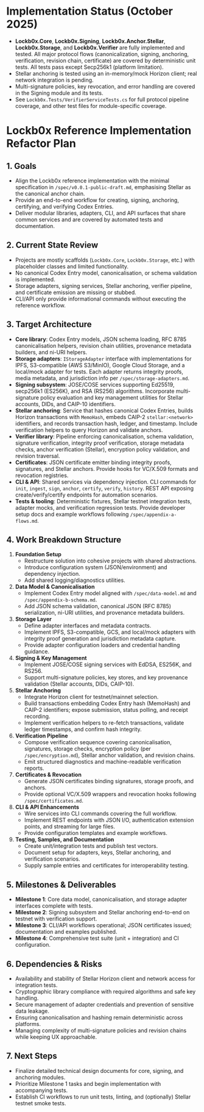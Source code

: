 # Implementation Status (October 2025)

- **Lockb0x.Core**, **Lockb0x.Signing**, **Lockb0x.Anchor.Stellar**, **Lockb0x.Storage**, and **Lockb0x.Verifier** are fully implemented and tested. All major protocol flows (canonicalization, signing, anchoring, verification, revision chain, certificate) are covered by deterministic unit tests. All tests pass except Secp256k1 (platform limitation).
- Stellar anchoring is tested using an in-memory/mock Horizon client; real network integration is pending.
- Multi-signature policies, key revocation, and error handling are covered in the Signing module and its tests.
- See `Lockb0x.Tests/VerifierServiceTests.cs` for full protocol pipeline coverage, and other test files for module-specific coverage.

# Lockb0x Reference Implementation Refactor Plan

## 1. Goals

- Align the Lockb0x reference implementation with the minimal specification in `/spec/v0.0.1-public-draft.md`, emphasising Stellar as the canonical anchor chain.
- Provide an end-to-end workflow for creating, signing, anchoring, certifying, and verifying Codex Entries.
- Deliver modular libraries, adapters, CLI, and API surfaces that share common services and are covered by automated tests and documentation.

## 2. Current State Review

- Projects are mostly scaffolds (`Lockb0x.Core`, `Lockb0x.Storage`, etc.) with placeholder classes and limited functionality.
- No canonical Codex Entry model, canonicalisation, or schema validation is implemented.
- Storage adapters, signing services, Stellar anchoring, verifier pipeline, and certificate emission are missing or stubbed.
- CLI/API only provide informational commands without executing the reference workflow.

## 3. Target Architecture

- **Core library**: Codex Entry models, JSON schema loading, RFC 8785 canonicalisation helpers, revision chain utilities, provenance metadata builders, and ni-URI helpers.
- **Storage adapters**: `IStorageAdapter` interface with implementations for IPFS, S3-compatible (AWS S3/MinIO), Google Cloud Storage, and a local/mock adapter for tests. Each adapter returns integrity proofs, media metadata, and jurisdiction info per `/spec/storage-adapters.md`.
- **Signing subsystem**: JOSE/COSE services supporting Ed25519, secp256k1 (ES256K), and RSA (RS256) algorithms. Incorporate multi-signature policy evaluation and key management utilities for Stellar accounts, DIDs, and CAIP-10 identifiers.
- **Stellar anchoring**: Service that hashes canonical Codex Entries, builds Horizon transactions with `MemoHash`, embeds CAIP-2 `stellar:<network>` identifiers, and records transaction hash, ledger, and timestamp. Include verification helpers to query Horizon and validate anchors.
- **Verifier library**: Pipeline enforcing canonicalisation, schema validation, signature verification, integrity proof verification, storage metadata checks, anchor verification (Stellar), encryption policy validation, and revision traversal.
- **Certificates**: JSON certificate emitter binding integrity proofs, signatures, and Stellar anchors. Provide hooks for VC/X.509 formats and revocation registries.
- **CLI & API**: Shared services via dependency injection. CLI commands for `init`, `ingest`, `sign`, `anchor`, `certify`, `verify`, `history`. REST API exposing create/verify/certify endpoints for automation scenarios.
- **Tests & tooling**: Deterministic fixtures, Stellar testnet integration tests, adapter mocks, and verification regression tests. Provide developer setup docs and example workflows following `/spec/appendix-a-flows.md`.

## 4. Work Breakdown Structure

1. **Foundation Setup**
   - Restructure solution into cohesive projects with shared abstractions.
   - Introduce configuration system (JSON/environment) and dependency injection.
   - Add shared logging/diagnostics utilities.
2. **Data Model & Canonicalisation**
   - Implement Codex Entry model aligned with `/spec/data-model.md` and `/spec/appendix-b-schema.md`.
   - Add JSON schema validation, canonical JSON (RFC 8785) serialization, ni-URI utilities, and provenance metadata builders.
3. **Storage Layer**
   - Define adapter interfaces and metadata contracts.
   - Implement IPFS, S3-compatible, GCS, and local/mock adapters with integrity proof generation and jurisdiction metadata capture.
   - Provide adapter configuration loaders and credential handling guidance.
4. **Signing & Key Management**
   - Implement JOSE/COSE signing services with EdDSA, ES256K, and RS256.
   - Support multi-signature policies, key stores, and key provenance validation (Stellar accounts, DIDs, CAIP-10).
5. **Stellar Anchoring**
   - Integrate Horizon client for testnet/mainnet selection.
   - Build transactions embedding Codex Entry hash (MemoHash) and CAIP-2 identifiers; expose submission, status polling, and receipt recording.
   - Implement verification helpers to re-fetch transactions, validate ledger timestamps, and confirm hash integrity.
6. **Verification Pipeline**
   - Compose verification sequence covering canonicalisation, signatures, storage checks, encryption policy (per `/spec/encryption.md`), Stellar anchor validation, and revision chains.
   - Emit structured diagnostics and machine-readable verification reports.
7. **Certificates & Revocation**
   - Generate JSON certificates binding signatures, storage proofs, and anchors.
   - Provide optional VC/X.509 wrappers and revocation hooks following `/spec/certificates.md`.
8. **CLI & API Enhancements**
   - Wire services into CLI commands covering the full workflow.
   - Implement REST endpoints with JSON I/O, authentication extension points, and streaming for large files.
   - Provide configuration templates and example workflows.
9. **Testing, Samples, and Documentation**
   - Create unit/integration tests and publish test vectors.
   - Document setup for adapters, keys, Stellar anchoring, and verification scenarios.
   - Supply sample entries and certificates for interoperability testing.

## 5. Milestones & Deliverables

- **Milestone 1**: Core data model, canonicalisation, and storage adapter interfaces complete with tests.
- **Milestone 2**: Signing subsystem and Stellar anchoring end-to-end on testnet with verification support.
- **Milestone 3**: CLI/API workflows operational; JSON certificates issued; documentation and examples published.
- **Milestone 4**: Comprehensive test suite (unit + integration) and CI configuration.

## 6. Dependencies & Risks

- Availability and stability of Stellar Horizon client and network access for integration tests.
- Cryptographic library compliance with required algorithms and safe key handling.
- Secure management of adapter credentials and prevention of sensitive data leakage.
- Ensuring canonicalisation and hashing remain deterministic across platforms.
- Managing complexity of multi-signature policies and revision chains while keeping UX approachable.

## 7. Next Steps

- Finalize detailed technical design documents for core, signing, and anchoring modules.
- Prioritize Milestone 1 tasks and begin implementation with accompanying tests.
- Establish CI workflows to run unit tests, linting, and (optionally) Stellar testnet smoke tests.
